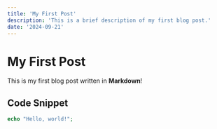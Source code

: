 ```yaml
---
title: 'My First Post'
description: 'This is a brief description of my first blog post.'
date: '2024-09-21'
---
```


# My First Post

This is my first blog post written in **Markdown**!

## Code Snippet

```php
echo "Hello, world!";
```
